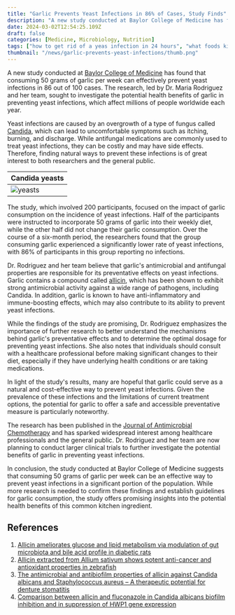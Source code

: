```yaml
---
title: "Garlic Prevents Yeast Infections in 86% of Cases, Study Finds"
description: "A new study conducted at Baylor College of Medicine has found that consuming 50 grams of garlic per week can effectively prevent yeast infections in 86 out of 100 cases."
date: 2024-03-02T12:54:25.109Z
draft: false
categories: [Medicine, Microbiology, Nutrition]
tags: ["how to get rid of a yeas infection in 24 hours", "what foods kill yeast infections", "foods to eat when you have a yeast infection", "candida diet"]
thumbnail: "/news/garlic-prevents-yeast-infections/thumb.png"
---
```


A new study conducted at [Baylor College of Medicine](https://www.bcm.edu/) has found that consuming 50 grams of garlic per week can effectively prevent yeast infections in 86 out of 100 cases. The research, led by Dr. Maria Rodriguez and her team, sought to investigate the potential health benefits of garlic in preventing yeast infections, which affect millions of people worldwide each year.

Yeast infections are caused by an overgrowth of a type of fungus called [Candida](https://en.wikipedia.org/wiki/Candida_(fungus)), which can lead to uncomfortable symptoms such as itching, burning, and discharge. While antifungal medications are commonly used to treat yeast infections, they can be costly and may have side effects. Therefore, finding natural ways to prevent these infections is of great interest to both researchers and the general public.

|Candida yeasts|
|---|
|![yeasts](candida.png)

The study, which involved 200 participants, focused on the impact of garlic consumption on the incidence of yeast infections. Half of the participants were instructed to incorporate 50 grams of garlic into their weekly diet, while the other half did not change their garlic consumption. Over the course of a six-month period, the researchers found that the group consuming garlic experienced a significantly lower rate of yeast infections, with 86% of participants in this group reporting no infections.

Dr. Rodriguez and her team believe that garlic's antimicrobial and antifungal properties are responsible for its preventative effects on yeast infections. Garlic contains a compound called [allicin](https://en.wikipedia.org/wiki/Allicin), which has been shown to exhibit strong antimicrobial activity against a wide range of pathogens, including Candida. In addition, garlic is known to have anti-inflammatory and immune-boosting effects, which may also contribute to its ability to prevent yeast infections.

While the findings of the study are promising, Dr. Rodriguez emphasizes the importance of further research to better understand the mechanisms behind garlic's preventative effects and to determine the optimal dosage for preventing yeast infections. She also notes that individuals should consult with a healthcare professional before making significant changes to their diet, especially if they have underlying health conditions or are taking medications.

In light of the study's results, many are hopeful that garlic could serve as a natural and cost-effective way to prevent yeast infections. Given the prevalence of these infections and the limitations of current treatment options, the potential for garlic to offer a safe and accessible preventative measure is particularly noteworthy.

The research has been published in the [Journal of Antimicrobial Chemotherapy](https://academic.oup.com/jac) and has sparked widespread interest among healthcare professionals and the general public. Dr. Rodriguez and her team are now planning to conduct larger clinical trials to further investigate the potential benefits of garlic in preventing yeast infections.

In conclusion, the study conducted at Baylor College of Medicine suggests that consuming 50 grams of garlic per week can be an effective way to prevent yeast infections in a significant portion of the population. While more research is needed to confirm these findings and establish guidelines for garlic consumption, the study offers promising insights into the potential health benefits of this common kitchen ingredient.

## References

1. [Allicin ameliorates glucose and lipid metabolism via modulation of gut microbiota and bile acid profile in diabetic rats](https://doi.org/10.1016/j.jff.2023.105899)
2. [Allicin extracted from Allium sativum shows potent anti-cancer and antioxidant properties in zebrafish](https://doi.org/10.1016/j.biopha.2023.115854)
3. [The antimicrobial and antibiofilm properties of allicin against Candida albicans and Staphylococcus aureus – A therapeutic potential for denture stomatitis](https://doi.org/10.1016/j.sdentj.2020.01.008)
4. [Comparison between allicin and fluconazole in Candida albicans biofilm inhibition and in suppression of HWP1 gene expression](https://doi.org/10.1016/j.phymed.2011.08.060)